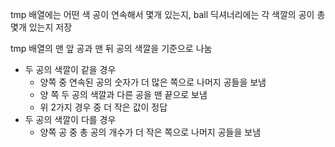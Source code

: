 tmp 배열에는 어떤 색 공이 연속해서 몇개 있는지, ball 딕셔너리에는 각 색깔의 공이 총 몇개 있는지 저장

tmp 배열의 맨 앞 공과 맨 뒤 공의 색깔을 기준으로 나눔

  - 두 공의 색깔이 같을 경우
    - 양쪽 중 연속된 공의 숫자가 더 많은 쪽으로 나머지 공들을 보냄
    - 양 쪽 두 공의 색깔과 다른 공을 맨 끝으로 보냄
    - 위 2가지 경우 중 더 작은 값이 정답
  - 두 공의 색깔이 다를 경우
    - 양쪽 공 중 총 공의 개수가 더 작은 쪽으로 나머지 공들을 보냄
